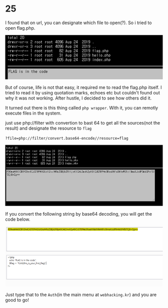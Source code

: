 # 25

I found that on url, you can designate which file to open(?). So i tried to open flag.php.

![1](img/25_0.PNG)

But of course, life is not that easy, it required me to read the flag.php itself. I tried to read it by using quotation marks, echoes etc but couldn't found out why it was not working. After hustle, I decided to see how others did it.

It turned out there is this thing called `php wrapper`.
With it, you can remotly execute files in the system.

just use php://filter with convertion to bast 64 to get all the sources(not the result) and designate the resource to `flag`

`?file=php://filter/convert.base64-encode//resource=flag`

![1](img/25_1.PNG)

If you convert the following string by base64 decoding, you will get the code below.

![1](img/25_2.PNG)

Just type that to the `Auth`(in the main menu at `webhacking.kr`) and you are good to go!

